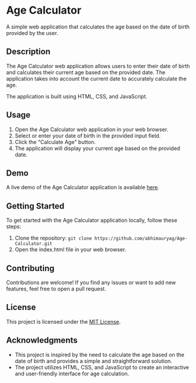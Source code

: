# Age Calculator

A simple web application that calculates the age based on the date of birth provided by the user.

## Description

The Age Calculator web application allows users to enter their date of birth and calculates their current age based on the provided date. The application takes into account the current date to accurately calculate the age.

The application is built using HTML, CSS, and JavaScript.

## Usage

1. Open the Age Calculator web application in your web browser.
2. Select or enter your date of birth in the provided input field.
3. Click the "Calculate Age" button.
4. The application will display your current age based on the provided date.

## Demo

A live demo of the Age Calculator application is available [here](https://abhimauryag.github.io/Age-Calculator/).

## Getting Started

To get started with the Age Calculator application locally, follow these steps:

1. Clone the repository: `git clone https://github.com/abhimauryag/Age-Calculator.git`
2. Open the index.html file in your web browser.

## Contributing

Contributions are welcome! If you find any issues or want to add new features, feel free to open a pull request.

## License

This project is licensed under the [MIT License](LICENSE).

## Acknowledgments

- This project is inspired by the need to calculate the age based on the date of birth and provides a simple and straightforward solution.
- The project utilizes HTML, CSS, and JavaScript to create an interactive and user-friendly interface for age calculation.
